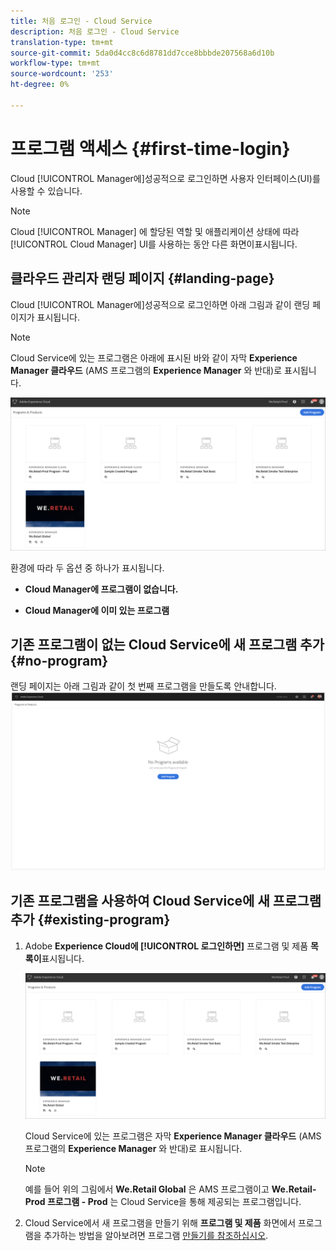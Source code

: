 ```yaml
---
title: 처음 로그인 - Cloud Service
description: 처음 로그인 - Cloud Service
translation-type: tm+mt
source-git-commit: 5da0d4cc8c6d8781dd7cce8bbbde207568a6d10b
workflow-type: tm+mt
source-wordcount: '253'
ht-degree: 0%

---
```



# 프로그램 액세스 {#first-time-login}

Cloud [!UICONTROL Manager에]성공적으로 로그인하면 사용자 인터페이스(UI)를 사용할 수 있습니다.

>[!NOTE]
>
>Cloud [!UICONTROL Manager] 에 할당된 역할 및 애플리케이션 상태에 따라 [!UICONTROL Cloud Manager] UI를 사용하는 동안 다른 화면이표시됩니다.

## 클라우드 관리자 랜딩 페이지 {#landing-page}

Cloud [!UICONTROL Manager에]성공적으로 로그인하면 아래 그림과 같이 랜딩 페이지가 표시됩니다.

>[!NOTE]
>
>Cloud Service에 있는 프로그램은 아래에 표시된 바와 같이 자막 **Experience Manager 클라우드** (AMS 프로그램의 **Experience Manager** 와 반대)로 표시됩니다.

![](assets/first_timelogin1.png)


환경에 따라 두 옵션 중 하나가 표시됩니다.

* **Cloud Manager에 프로그램이 없습니다.**

* **Cloud Manager에 이미 있는 프로그램**

## 기존 프로그램이 없는 Cloud Service에 새 프로그램 추가 {#no-program}


랜딩 페이지는 아래 그림과 같이 첫 번째 프로그램을 만들도록 안내합니다.
![](assets/first_timelogin0.png)


## 기존 프로그램을 사용하여 Cloud Service에 새 프로그램 추가 {#existing-program}


1. Adobe **Experience Cloud에 [!UICONTROL 로그인하면]** 프로그램 및 제품 **목록이**&#x200B;표시됩니다.

   ![](assets/first_timelogin1.png)

   Cloud Service에 있는 프로그램은 자막 **Experience Manager 클라우드** (AMS 프로그램의 **Experience Manager** 와 반대)로 표시됩니다.

   >[!NOTE]
   >예를 들어 위의 그림에서 **We.Retail Global** 은 AMS 프로그램이고 **We.Retail-Prod 프로그램 - Prod** 는 Cloud Service을 통해 제공되는 프로그램입니다.

1. Cloud Service에서 새 프로그램을 만들기 위해 **프로그램 및 제품** 화면에서 프로그램을 추가하는 방법을 알아보려면 프로그램 [만들기를 참조하십시오](/help/onboarding/getting-access-to-aem-in-cloud/creating-a-program.md).



